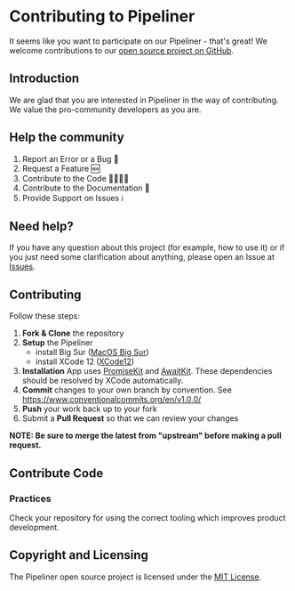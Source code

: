 # Contributing to Pipeliner

It seems like you want to participate on our Pipeliner - that's great! We welcome contributions to our [open source project on GitHub](http://github.com/DXHeroes/dx-scanner).

## Introduction

We are glad that you are interested in Pipeliner in the way of contributing. We value the pro-community developers as you are.

## Help the community

1) Report an Error or a Bug 🐛
2) Request a Feature 🆕
3) Contribute to the Code 👨‍💻👩‍💻
4) Contribute to the Documentation 📝
5) Provide Support on Issues ℹ️

## Need help?

If you have any question about this project (for example, how to use it) or if you just need some clarification about anything, please open an Issue at [Issues](https://github.com/DXHeroes/Pipeliner/issues).

## Contributing

Follow these steps:

1. **Fork & Clone** the repository  
2. **Setup** the Pipeliner
   - install Big Sur ([MacOS Big Sur](https://beta.apple.com/sp/betaprogram/enroll))
   - install XCode 12 ([XCode12](https://developer.apple.com/xcode/))
3. **Installation**
App uses [PromiseKit](https://github.com/mxcl/PromiseKit) and [AwaitKit](https://github.com/yannickl/AwaitKit). These dependencies should be resolved by XCode automatically.
4. **Commit** changes to your own branch by convention. See https://www.conventionalcommits.org/en/v1.0.0/
5. **Push** your work back up to your fork  
6. Submit a **Pull Request** so that we can review your changes

**NOTE: Be sure to merge the latest from "upstream" before making a pull request.**

## Contribute Code

### Practices

Check your repository for using the correct tooling which improves product development.


## Copyright and Licensing

The Pipeliner open source project is licensed under the [MIT License](LICENSE).

